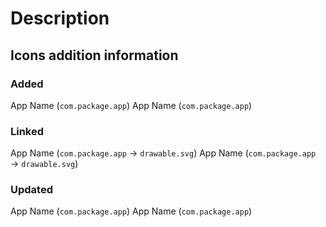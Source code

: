 # Description

<!-- Please provide a short summary of your pull request. -->

## Icons addition information

<!-- Please specify in the sections below which applications and packages you have worked on. Unnecessary sections can be deleted. -->

### Added

<!--  Apps for which you add icons. -->

App Name (`com.package.app`)
App Name (`com.package.app`)

### Linked

<!--  New links for apps that were already in Forkicons. -->

App Name (`com.package.app` → `drawable.svg`)
App Name (`com.package.app` → `drawable.svg`)

### Updated

<!--  When replacing old icons with new ones. -->

App Name (`com.package.app`)
App Name (`com.package.app`)
